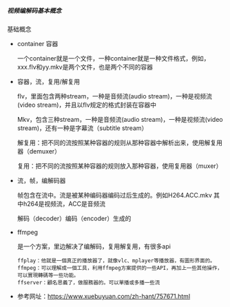 ##### 视频编解码基本概念

基础概念

- container 容器

  一个container就是一个文件，一种container就是一种文件格式，例如，xxx.flv和yy.mkv是两个文件，也是两个不同的容器

- 容器，流，复用/解复用

  flv，里面包含两种stream，一种是音频流(audio stream)，一种是视频流(video stream)，并且以flv规定的格式封装在容器中

  Mkv，包含三种stream，一种是音频流(audio stream)，一种是视频流(video stream)，还有一种是字幕流（subtitle stream）

  解复用：把不同的流按照某种容器的规则从那种容器中解析出来，使用解复用器（demuxer）

  复用：把不同的流按照某种容器的规则放入那种容器，使用复用器（muxer）

- 流，帧，编解码器

  帧包含在流中。流是被某种编码器编码过后生成的。例如H264.ACC.mkv   其中h264是视频流，ACC是音频流

  解码（decoder）编码（encoder）生成的

  

- ffmpeg

  是一个方案，里边解决了编解码，复用解复用，有很多api

      ffplay：他就是一個真正的播放器了，就像vlc、mplayer等播放器，有圖形界面的。
      ffmpeg：可以理解成一個工具，利用ffmpeg方案提供的一些API，再加上一些其他操作，可以實現轉碼等一些功能。
      ffserver：顧名思義了，做服務器的。可以單播或多播一些流



- 参考网址：<https://www.xuebuyuan.com/zh-hant/757671.html>















